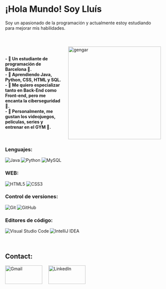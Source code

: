 
  <p style="max-width: 300px;">
    <h1> <strong>¡Hola Mundo! Soy Lluís </strong><br> </h1>
    Soy un apasionado de la programación y actualmente estoy estudiando para mejorar mis habilidades. 
  </p>
</div>

</br>

<div style="display: flex; align-items: center; justify-content: center; gap: 20px; margin-top: 20px;">

  <p> <strong>
    - 💫 Un estudiante de programación de Barcelona 📍.<br>
    - 💫 Aprendiendo Java, Python, CSS, HTML y SQL.<br>
    - 💫 Me quiero especializar tanto en Back-End como Front-end, pero me encanta la ciberseguridad 🔐.<br>
    - 💫 Personalmente, me gustan los videojuegos, películas, series y entrenar en el GYM 💪.
  </strong> </p>
    <img alt="gengar" width="300" height="300" src="https://github.com/user-attachments/assets/654c8b1e-ebb2-4839-9320-443d64f7afda" />

</div>

### Lenguajes:
![Java](https://img.shields.io/badge/java-%23ED8B00.svg?style=for-the-badge&logo=openjdk&logoColor=white) 
![Python](https://img.shields.io/badge/python-3670A0?style=for-the-badge&logo=python&logoColor=ffdd54) 
![MySQL](https://img.shields.io/badge/mysql-4479A1.svg?style=for-the-badge&logo=mysql&logoColor=white)

### WEB:
![HTML5](https://img.shields.io/badge/html5-%23E34F26.svg?style=for-the-badge&logo=html5&logoColor=white) 
![CSS3](https://img.shields.io/badge/css3-%231572B6.svg?style=for-the-badge&logo=css3&logoColor=white)

### Control de versiones:
![Git](https://img.shields.io/badge/git-%23F05033.svg?style=for-the-badge&logo=git&logoColor=white) 
![GitHub](https://img.shields.io/badge/github-%23121011.svg?style=for-the-badge&logo=github&logoColor=white)

### Editores de código:
![Visual Studio Code](https://img.shields.io/badge/Visual%20Studio%20Code-0078d7.svg?style=for-the-badge&logo=visual-studio-code&logoColor=white) 
![IntelliJ IDEA](https://img.shields.io/badge/IntelliJIDEA-000000.svg?style=for-the-badge&logo=intellij-idea&logoColor=white)


</br>

<h2>Contact:</h2>
<div style="display: flex; align-items: center; gap: 20px;">

  <a href="mailto:luisperezutreras@gmail.com">
    <img alt="Gmail" width="120" height="60" src="https://github.com/Xx-Ashutosh-xX/Xx-Ashutosh-xX/blob/master/assets/icons/gmail.png" />
  </a>

  <a href="https://www.linkedin.com/in/luis-p%C3%A9rez-utreras-360899291/">
    <img alt="LinkedIn" width="120" height="60" src="https://github.com/Xx-Ashutosh-xX/Xx-Ashutosh-xX/blob/master/assets/icons/linkedin.png" />
  </a>
</div>


